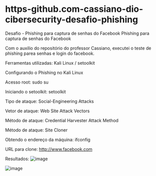 # https-github.com-cassiano-dio-cibersecurity-desafio-phishing
Desafio - Phishing para captura de senhas do Facebook
Phishing para captura de senhas do Facebook

Com o auxilio do repositório do professor Cassiano, executei o teste de phishing parea senhas e login do facebook.

Ferramentas utilizadas:
Kali Linux / setoolkit

Configurando o Phishing no Kali Linux

Acesso root: sudo su

Iniciando o setoolkit: setoolkit

Tipo de ataque: Social-Engineering Attacks

Vetor de ataque: Web Site Attack Vectors

Método de ataque: Credential Harvester Attack Method 

Método de ataque: Site Cloner

Obtendo o endereço da máquina: ifconfig

URL para clone: http://www.facebook.com

Resultados:
![image](https://github.com/user-attachments/assets/a75d7c26-f857-4573-80e1-edf6acbdd12a)

![image](https://github.com/user-attachments/assets/52fceb21-e5e1-49d4-9c41-35ce25f08812)

